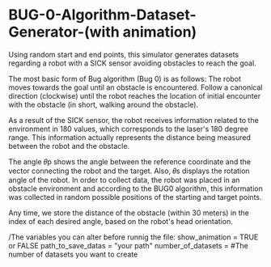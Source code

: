 # BUG-0-Algorithm-Dataset-Generator-(with animation)

Using random start and end points, this simulator generates datasets regarding a robot with a SICK sensor avoiding obstacles to reach the goal.

The most basic form of Bug algorithm (Bug 0) is as follows: The robot moves towards the goal until an obstacle is encountered. Follow a canonical direction (clockwise) until the robot reaches the location of initial encounter with the obstacle (in short, walking around the obstacle).

As a result of the SICK sensor, the robot receives information related to the environment in 180 values, which corresponds to the laser's 180 degree range. This information actually represents the distance being measured between the robot and the obstacle.

The angle 𝜃p shows the angle between the reference coordinate and the vector connecting the robot and the target. Also, 𝜃s displays the rotation angle of the robot.
In order to collect data, the robot was placed in an obstacle environment and according to the BUG0 algorithm, this information was collected in random possible positions of the starting and target points.

Any time, we store the distance of the obstacle (within 30 meters) in the index of each desired angle, based on the robot's head orientation.

/The variables you can alter before runnig the file:
show_animation = TRUE or FALSE
path_to_save_datas = "your path"
number_of_datasets = #The number of datasets you want to create

